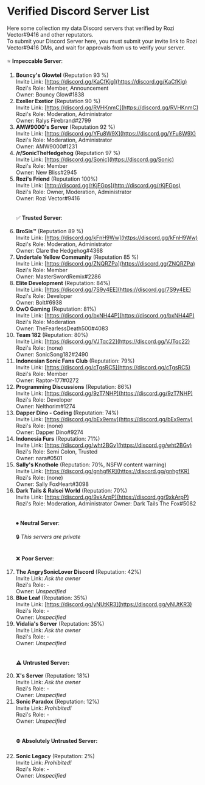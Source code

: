 # Verified Discord Server List
Here some collection my data Discord servers that verified by Rozi Vector#9416 and other reputators.
<br />
To submit your Discord Server here, you must submit your invite link to Rozi Vector#9416 DMs, and wait for approvals from us to verify your server.
<br />
<br />
⭐ **Impeccable Server**: <br />
1. **Bouncy's Glowtel** (Reputation 93 %)<br />
Invite Link: [https://discord.gg/KaCfKjg](https://discord.gg/KaCfKjg) <br />
Rozi's Role: Member, Announcement <br />
Owner: Bouncy Glow#1838 <br />
2. **Exeller Exetior** (Reputation 90 %)<br />
Invite Link: [https://discord.gg/RVHKnmC](https://discord.gg/RVHKnmC) <br />
Rozi's Role: Moderation, Administrator <br />
Owner: Ralys Firebrand#2799 <br />
3. **AMW9000's Server** (Reputation 92 %)<br />
Invite Link: [https://discord.gg/YFu8W9X](https://discord.gg/YFu8W9X) <br />
Rozi's Role: Moderation, Administrator <br />
Owner: AMW9000#1231 <br />
4. **/r/SonicTheHedgehog** (Reputation 97 %) <br />
Invite Link: [https://discord.gg/Sonic](https://discord.gg/Sonic) <br />
Rozi's Role: Member <br />
Owner: New Bliss#2945 <br />
5. **Rozi's Friend** (Reputation 100%) <br />
Invite Link: [http://discord.gg/rKjFGps](http://discord.gg/rKjFGps) <br />
Rozi's Role: Owner, Moderation, Administrator <br />
Owner: Rozi Vector#9416 <br /> <br /> <br />
✅ **Trusted Server**: <br /> <br />
1. **BroSis™** (Reputation 89 %)<br />
Invite Link: [https://discord.gg/kFnH9Ww](https://discord.gg/kFnH9Ww) <br />
Rozi's Role: Moderation, Administrator <br />
Owner: Clare the Hedgehog#4368 <br />
2. **Undertale Yellow Community** (Reputation 85 %)<br />
Invite Link: [https://discord.gg/ZNQRZPa](https://discord.gg/ZNQRZPa) <br />
Rozi's Role: Member <br />
Owner: MasterSwordRemix#2286 <br />
3. **Elite Development** (Reputation: 84%) <br />
Invite Link: [https://discord.gg/7S9y4EE](https://discord.gg/7S9y4EE) <br />
Rozi's Role: Developer <br />
Owner: Bolt#6938 <br />
4. **OwO Gaming** (Reputation: 81%) <br />
Invite Link: [https://discord.gg/bxNH44P](https://discord.gg/bxNH44P) <br />
Rozi's Role: Moderation <br />
Owner: TheFearlessDeath500#4083 <br />
5. **Team 182** (Reputation: 80%) <br />
Invite Link: [https://discord.gg/VJTqc22](https://discord.gg/VJTqc22) <br />
Rozi's Role: (none) <br />
Owner: SonicSong182#2490 <br />
6. **Indonesian Sonic Fans Club** (Reputation: 79%) <br />
Invite Link: [https://discord.gg/cTgsRC5](https://discord.gg/cTgsRC5) <br />
Rozi's Role: Member <br />
Owner: Raptor-177#0272 <br />
7. **Programming Discussions** (Reputation: 86%) <br />
Invite Link: [https://discord.gg/9zT7NHP](https://discord.gg/9zT7NHP) <br />
Rozi's Role: Developer <br />
Owner: Nelthorim#1274 <br />
8. **Dapper Dino - Coding** (Reputation: 74%) <br />
Invite Link: [https://discord.gg/bEx9emv](https://discord.gg/bEx9emv) <br />
Rozi's Role: (none) <br />
Owner: Dapper Dino#9274 <br />
9. **Indonesia Furs** (Reputation: 71%) <br />
Invite Link: [https://discord.gg/wht2BGv](https://discord.gg/wht2BGv) <br />
Rozi's Role: Semi Colon, Trusted <br />
Owner: nara#0501 <br />
10. **Sally's Knothole** (Reputation: 70%, NSFW content warning) <br />
Invite Link: [https://discord.gg/gnhgfKR](https://discord.gg/gnhgfKR) <br />
Rozi's Role: (none) <br />
Owner: Sally FoxHeart#3098 <br />
11. **Dark Tails & Ralsei World** (Reputation: 70%) <br />
Invite Link: [https://discord.gg/9xkArpP](https://discord.gg/9xkArpP) <br />
Rozi's Role: Moderation, Administrator
Owner: Dark Tails The Fox#5082 <br /> <br /> <br />
⏺ **Neutral Server**: <br /> <br />
🔒 *This servers are private* <br /> <br /> <br />
❌ **Poor Server**: <br /> <br />
1. **The AngrySonicLover Discord** (Reputation: 42%) <br />
Invite Link: *Ask the owner* <br />
Rozi's Role: - <br />
Owner: *Unspecified* <br />
2. **Blue Leaf** (Reputation: 35%) <br />
Invite Link: [https://discord.gg/yNUtKR3](https://discord.gg/yNUtKR3) <br />
Rozi's Role: - <br />
Owner: *Unspecified* <br />
3. **Vidalia's Server** (Reputation: 35%) <br />
Invite Link: *Ask the owner* <br />
Rozi's Role: - <br />
Owner: *Unspecified* <br /> <br > <br />
⚠ **Untrusted Server:** <br /> <br />
1. **X's Server** (Reputation: 18%) <br />
Invite Link: *Ask the owner* <br />
Rozi's Role: - <br />
Owner: *Unspecified* <br />
2. **Sonic Paradox** (Reputation: 12%) <br />
Invite Link: *Prohibited!* <br />
Rozi's Role: - <br />
Owner: *Unspecified* <br /> <br /> <br />
⛔ **Absolutely Untrusted Server:** <br /> <br />
1. **Sonic Legacy** (Reputation: 2%) <br />
Invite Link: *Prohibited!* <br />
Rozi's Role: - <br />
Owner: *Unspecified* <br /> <br /> <br />
